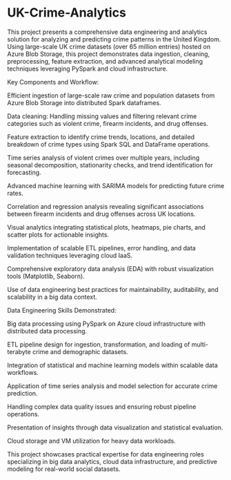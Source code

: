 # UK-Crime-Analytics

This project presents a comprehensive data engineering and analytics solution for analyzing and predicting crime patterns in the United Kingdom. Using large-scale UK crime datasets (over 65 million entries) hosted on Azure Blob Storage, this project demonstrates data ingestion, cleaning, preprocessing, feature extraction, and advanced analytical modeling techniques leveraging PySpark and cloud infrastructure.

Key Components and Workflow:

Efficient ingestion of large-scale raw crime and population datasets from Azure Blob Storage into distributed Spark dataframes.

Data cleaning: Handling missing values and filtering relevant crime categories such as violent crime, firearm incidents, and drug offenses.

Feature extraction to identify crime trends, locations, and detailed breakdown of crime types using Spark SQL and DataFrame operations.

Time series analysis of violent crimes over multiple years, including seasonal decomposition, stationarity checks, and trend identification for forecasting.

Advanced machine learning with SARIMA models for predicting future crime rates.

Correlation and regression analysis revealing significant associations between firearm incidents and drug offenses across UK locations.

Visual analytics integrating statistical plots, heatmaps, pie charts, and scatter plots for actionable insights.

Implementation of scalable ETL pipelines, error handling, and data validation techniques leveraging cloud IaaS.

Comprehensive exploratory data analysis (EDA) with robust visualization tools (Matplotlib, Seaborn).

Use of data engineering best practices for maintainability, auditability, and scalability in a big data context.

Data Engineering Skills Demonstrated:

Big data processing using PySpark on Azure cloud infrastructure with distributed data processing.

ETL pipeline design for ingestion, transformation, and loading of multi-terabyte crime and demographic datasets.

Integration of statistical and machine learning models within scalable data workflows.

Application of time series analysis and model selection for accurate crime prediction.

Handling complex data quality issues and ensuring robust pipeline operations.

Presentation of insights through data visualization and statistical evaluation.

Cloud storage and VM utilization for heavy data workloads.

This project showcases practical expertise for data engineering roles specializing in big data analytics, cloud data infrastructure, and predictive modeling for real-world social datasets.

